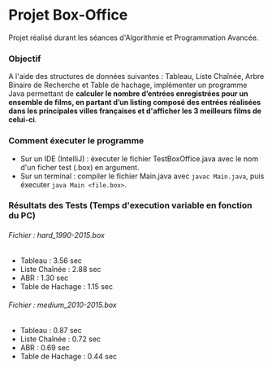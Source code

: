 # Projet Box-Office

Projet réalisé durant les séances d'Algorithmie et Programmation Avancée.

### Objectif

A l'aide des structures de données suivantes : Tableau, Liste Chaînée, Arbre Binaire de Recherche et Table de hachage, implémenter un programme Java permettant de **calculer le nombre d’entrées enregistrées pour un ensemble de films, en partant d’un listing composé des entrées réalisées dans les principales villes françaises et d'afficher les 3 meilleurs films de celui-ci**.

### Comment éxecuter le programme

- Sur un IDE (IntelliJ) : éxecuter le fichier TestBoxOffice.java avec le nom d'un ficher test (.box) en argument.
- Sur un terminal : compiler le fichier Main.java avec `javac Main.java`, puis éxecuter `java Main <file.box>`.
### Résultats des Tests (Temps d'execution variable en fonction du PC)

###### Fichier : hard_1990-2015.box

- Tableau : 3.56 sec
- Liste Chaînée : 2.88 sec
- ABR : 1.30 sec
- Table de Hachage : 1.15 sec

###### Fichier : medium_2010-2015.box

- Tableau : 0.87 sec
- Liste Chaînée : 0.72 sec
- ABR : 0.69 sec
- Table de Hachage : 0.44 sec